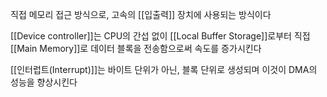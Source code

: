 
직접 메모리 접근 방식으로, 고속의 [[입출력]] 장치에 사용되는 방식이다

[[Device controller]]는 CPU의 간섭 없이 [[Local Buffer Storage]]로부터 직접 [[Main Memory]]로 데이터 블록을 전송함으로써 속도를 증가시킨다

[[인터럽트(Interrupt)]]는 바이트 단위가 아닌, 블록 단위로 생성되며 이것이 DMA의 성능을 향상시킨다